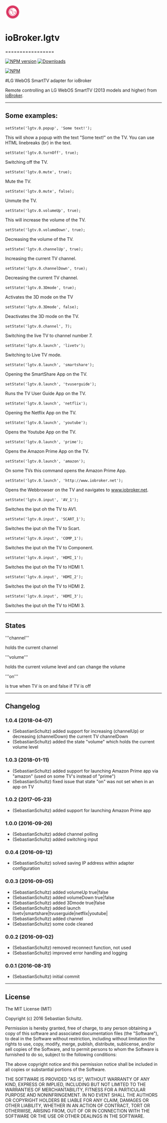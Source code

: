 ![Logo](admin/lgtv.png)
# ioBroker.lgtv
=================

[![NPM version](http://img.shields.io/npm/v/iobroker.lgtv.svg)](https://www.npmjs.com/package/iobroker.lgtv)
[![Downloads](https://img.shields.io/npm/dm/iobroker.lgtv.svg)](https://www.npmjs.com/package/iobroker.lgtv)

[![NPM](https://nodei.co/npm/iobroker.lgtv.png?downloads=true)](https://nodei.co/npm/iobroker.lgtv/)


#LG WebOS SmartTV adapter for ioBroker

Remote controlling an LG WebOS SmartTV (2013 models and higher) from [ioBroker](https://www.iobroker.net).


---




## Some examples:
```setState('lgtv.0.popup', 'Some text!');```

This will show a popup with the text "Some text!" on the TV.
You can use HTML linebreaks (br) in the text.


```setState('lgtv.0.turnOff', true);```

Switching off the TV.


```setState('lgtv.0.mute', true);```

Mute the TV.


```setState('lgtv.0.mute', false);```

Unmute the TV.


```setState('lgtv.0.volumeUp', true);```

This will increase the volume of the TV.


```setState('lgtv.0.volumeDown', true);```

Decreasing the volume of the TV.


```setState('lgtv.0.channelUp', true);```

Increasing the current TV channel.


```setState('lgtv.0.channelDown', true);```

Decreasing the current TV channel.


```setState('lgtv.0.3Dmode', true);```

Activates the 3D mode on the TV


```setState('lgtv.0.3Dmode', false);```

Deactivates the 3D mode on the TV.


```setState('lgtv.0.channel', 7);```

Switching the live TV to channel number 7.


```setState('lgtv.0.launch', 'livetv');```

Switching to Live TV mode.


```setState('lgtv.0.launch', 'smartshare');```

Opening the SmartShare App on the TV.


```setState('lgtv.0.launch', 'tvuserguide');```

Runs the TV User Guide App on the TV.


```setState('lgtv.0.launch', 'netflix');```

Opening the Netflix App on the TV.


```setState('lgtv.0.launch', 'youtube');```

Opens the Youtube App on the TV.


```setState('lgtv.0.launch', 'prime');```

Opens the Amazon Prime App on the TV.


```setState('lgtv.0.launch', 'amazon');```

On some TVs this command opens the Amazon Prime App.


```setState('lgtv.0.launch', 'http://www.iobroker.net');```

Opens the Webbrowser on the TV and navigates to www.iobroker.net.


```setState('lgtv.0.input', 'AV_1');```

Switches the iput oh the TV to AV1.


```setState('lgtv.0.input', 'SCART_1');```

Switches the iput oh the TV to Scart.


```setState('lgtv.0.input', 'COMP_1');```

Switches the iput oh the TV to Component.


```setState('lgtv.0.input', 'HDMI_1');```

Switches the iput oh the TV to HDMI 1.


```setState('lgtv.0.input', 'HDMI_2');```

Switches the iput oh the TV to HDMI 2.


```setState('lgtv.0.input', 'HDMI_3');```

Switches the iput oh the TV to HDMI 3.


---

## States

'''channel'''

holds the current channel


'''volume'''

holds the current volume level and can change the volume


'''on'''

is true when TV is on and false if TV is off

---


## Changelog

### 1.0.4 (2018-04-07)
* (SebastianSchultz) added support for increasing (channelUp) or decreasing (channelDown) the current TV channelDown
* (SebastianSchultz) added the state "volume" which holds the current volume level

### 1.0.3 (2018-01-11)
* (SebastianSchultz) added support for launching Amazon Prime app via "amazon" (used on some TV's instead of "prime")
* (SebastianSchultz) fixed issue that state "on" was not set when in an app on TV

### 1.0.2 (2017-05-23)
* (SebastianSchultz) added support for launching Amazon Prime app

### 1.0.0 (2016-09-26)
* (SebastianSchultz) added channel polling
* (SebastianSchultz) added switching input

### 0.0.4 (2016-09-12)
* (SebastianSchultz) solved saving IP address within adapter configuration

### 0.0.3 (2016-09-05)
* (SebastianSchultz) added volumeUp true|false
* (SebastianSchultz) added volumeDown true|false
* (SebastianSchultz) added 3Dmode true|false
* (SebastianSchultz) added launch livetv|smartshare|tvuserguide|netflix|youtube|<URL>
* (SebastianSchultz) added channel <channelNumber>
* (SebastianSchultz) some code cleaned

### 0.0.2 (2016-09-02)
* (SebastianSchultz) removed reconnect function, not used
* (SebastianSchultz) improved error handling and logging

### 0.0.1 (2016-08-31)
* (SebastianSchultz) initial commit


---


## License

The MIT License (MIT)

Copyright (c) 2016 Sebastian Schultz.

Permission is hereby granted, free of charge, to any person obtaining a copy
of this software and associated documentation files (the "Software"), to deal
in the Software without restriction, including without limitation the rights
to use, copy, modify, merge, publish, distribute, sublicense, and/or sell
copies of the Software, and to permit persons to whom the Software is
furnished to do so, subject to the following conditions:

The above copyright notice and this permission notice shall be included in
all copies or substantial portions of the Software.

THE SOFTWARE IS PROVIDED "AS IS", WITHOUT WARRANTY OF ANY KIND, EXPRESS OR
IMPLIED, INCLUDING BUT NOT LIMITED TO THE WARRANTIES OF MERCHANTABILITY,
FITNESS FOR A PARTICULAR PURPOSE AND NONINFRINGEMENT. IN NO EVENT SHALL THE
AUTHORS OR COPYRIGHT HOLDERS BE LIABLE FOR ANY CLAIM, DAMAGES OR OTHER
LIABILITY, WHETHER IN AN ACTION OF CONTRACT, TORT OR OTHERWISE, ARISING FROM,
OUT OF OR IN CONNECTION WITH THE SOFTWARE OR THE USE OR OTHER DEALINGS IN
THE SOFTWARE.
